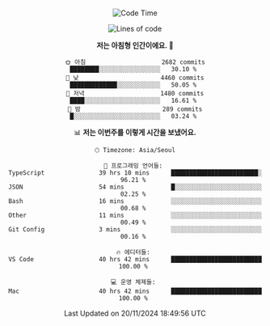 <div align="center">

<br />

 <!--START_SECTION:waka-->
![Code Time](http://img.shields.io/badge/Code%20Time-3%2C601%20hrs%2043%20mins-blue)

![Lines of code](https://img.shields.io/badge/%EC%A0%80%EB%8A%94%20%EC%97%AC%ED%83%9C%EA%B9%8C%EC%A7%80%20-4.5%20million%20%EC%A4%84%EC%9D%98%20%EC%BD%94%EB%93%9C%EB%A5%BC%20%EC%9E%91%EC%84%B1%ED%96%88%EC%96%B4%EC%9A%94.-blue)

**저는 아침형 인간이에요. 🐤** 

```text
🌞 아침                     2682 commits        ████████░░░░░░░░░░░░░░░░░   30.10 % 
🌆 낮　                     4460 commits        █████████████░░░░░░░░░░░░   50.05 % 
🌃 저녁                     1480 commits        ████░░░░░░░░░░░░░░░░░░░░░   16.61 % 
🌙 밤　                     289 commits         █░░░░░░░░░░░░░░░░░░░░░░░░   03.24 % 
```


📊 **저는 이번주를 이렇게 시간을 보냈어요.** 

```text
🕑︎ Timezone: Asia/Seoul

💬 프로그래밍 언어들: 
TypeScript               39 hrs 10 mins      ████████████████████████░   96.21 % 
JSON                     54 mins             █░░░░░░░░░░░░░░░░░░░░░░░░   02.25 % 
Bash                     16 mins             ░░░░░░░░░░░░░░░░░░░░░░░░░   00.68 % 
Other                    11 mins             ░░░░░░░░░░░░░░░░░░░░░░░░░   00.49 % 
Git Config               3 mins              ░░░░░░░░░░░░░░░░░░░░░░░░░   00.16 % 

🔥 에디터들: 
VS Code                  40 hrs 42 mins      █████████████████████████   100.00 % 

💻 운영 체제들: 
Mac                      40 hrs 42 mins      █████████████████████████   100.00 % 
```


 Last Updated on 20/11/2024 18:49:56 UTC
<!--END_SECTION:waka-->

</div>

